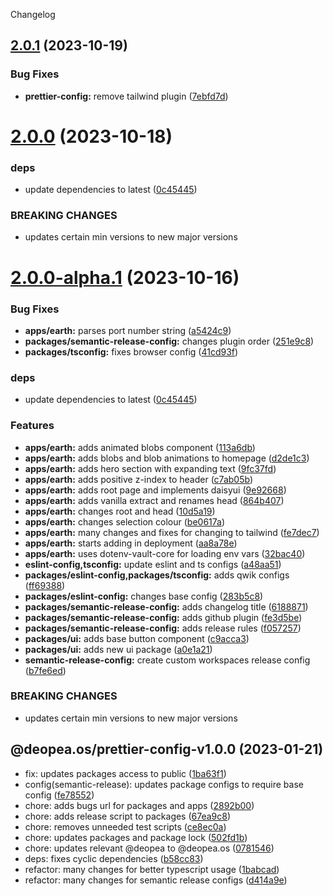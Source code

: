 Changelog

## [2.0.1](https://github.com/deopea-os/earth/compare/@deopea.os/prettier-config-v2.0.0...@deopea.os/prettier-config-v2.0.1) (2023-10-19)

### Bug Fixes

- **prettier-config:** remove tailwind plugin ([7ebfd7d](https://github.com/deopea-os/earth/commit/7ebfd7d67398698e09c2ff548ca56a5d26eed6b7))

# [2.0.0](https://github.com/deopea-os/earth/compare/@deopea.os/prettier-config-v1.0.0...@deopea.os/prettier-config-v2.0.0) (2023-10-18)

### deps

- update dependencies to latest ([0c45445](https://github.com/deopea-os/earth/commit/0c45445de5945e3e6a84ed62487d7a054701687e))

### BREAKING CHANGES

- updates certain min versions to new major versions

# [2.0.0-alpha.1](https://github.com/deopea-os/earth/compare/@deopea.os/prettier-config-v1.0.0...@deopea.os/prettier-config-v2.0.0-alpha.1) (2023-10-16)

### Bug Fixes

- **apps/earth:** parses port number string ([a5424c9](https://github.com/deopea-os/earth/commit/a5424c9227211566fa18246f83fe93564062ad1d))
- **packages/semantic-release-config:** changes plugin order ([251e9c8](https://github.com/deopea-os/earth/commit/251e9c8ca2387daddc602bd50aeb85825a47ba3d))
- **packages/tsconfig:** fixes browser config ([41cd93f](https://github.com/deopea-os/earth/commit/41cd93f8dd36fcc4f059cd3a0d4813ff501e6d7a))

### deps

- update dependencies to latest ([0c45445](https://github.com/deopea-os/earth/commit/0c45445de5945e3e6a84ed62487d7a054701687e))

### Features

- **apps/earth:** adds animated blobs component ([113a6db](https://github.com/deopea-os/earth/commit/113a6db1715f2ab81f5728a8cfa89d5b2ec82526))
- **apps/earth:** adds blobs and blob animations to homepage ([d2de1c3](https://github.com/deopea-os/earth/commit/d2de1c3e0131c698986c2690b72b5f44d927c7a7))
- **apps/earth:** adds hero section with expanding text ([9fc37fd](https://github.com/deopea-os/earth/commit/9fc37fdddcd65bcf85ef80c1af1d8c0a5c887ac5))
- **apps/earth:** adds positive z-index to header ([c7ab05b](https://github.com/deopea-os/earth/commit/c7ab05b8b17de63577d8f924e28227606bd3adef))
- **apps/earth:** adds root page and implements daisyui ([9e92668](https://github.com/deopea-os/earth/commit/9e9266834a1042c79f8065224dc4e2d9d72cfb90))
- **apps/earth:** adds vanilla extract and renames head ([864b407](https://github.com/deopea-os/earth/commit/864b40712fdaf8ce2aed1267686aeeedbcedbce2))
- **apps/earth:** changes root and head ([10d5a19](https://github.com/deopea-os/earth/commit/10d5a19d4dd537e93fc43e044bff5d96ec938b64))
- **apps/earth:** changes selection colour ([be0617a](https://github.com/deopea-os/earth/commit/be0617a1bd9838676c9907ab9135fc0411dd6723))
- **apps/earth:** many changes and fixes for changing to tailwind ([fe7dec7](https://github.com/deopea-os/earth/commit/fe7dec7d53c60ba5f559fa6731ce73f631dc99ce))
- **apps/earth:** starts adding in deployment ([aa8a78e](https://github.com/deopea-os/earth/commit/aa8a78e902152423ed670525d95bff5eb4f16237))
- **apps/earth:** uses dotenv-vault-core for loading env vars ([32bac40](https://github.com/deopea-os/earth/commit/32bac400b05556f85426d664948cc86c8eab3838))
- **eslint-config,tsconfig:** update eslint and ts configs ([a48aa51](https://github.com/deopea-os/earth/commit/a48aa51c07deafd80248ce7f3e2ba76fdb68c953))
- **packages/eslint-config,packages/tsconfig:** adds qwik configs ([ff69388](https://github.com/deopea-os/earth/commit/ff69388a2dcc6daf46c5229b51051b76628bddc7))
- **packages/eslint-config:** changes base config ([283b5c8](https://github.com/deopea-os/earth/commit/283b5c8585558c2a19305449b72fcbeae5434ff7))
- **packages/semantic-release-config:** adds changelog title ([6188871](https://github.com/deopea-os/earth/commit/61888719acd3055cb409d17a30ca1db15ddaa519))
- **packages/semantic-release-config:** adds github plugin ([fe3d5be](https://github.com/deopea-os/earth/commit/fe3d5be4eb65f23c398b5e2f5a740a1bb9392b6e))
- **packages/semantic-release-config:** adds release rules ([f057257](https://github.com/deopea-os/earth/commit/f0572570852d55c7232694c89e186c87ddae2835))
- **packages/ui:** adds base button component ([c9acca3](https://github.com/deopea-os/earth/commit/c9acca3a86123d2f8b03a760c5eb5c1e18086f25))
- **packages/ui:** adds new ui package ([a0e1a21](https://github.com/deopea-os/earth/commit/a0e1a21fe34b5c3983b22d0a1516167811e69476))
- **semantic-release-config:** create custom workspaces release config ([b7fe6ed](https://github.com/deopea-os/earth/commit/b7fe6ed5c126f998d6a44a6c0a6debe6976b460f))

### BREAKING CHANGES

- updates certain min versions to new major versions

## @deopea.os/prettier-config-v1.0.0 (2023-01-21)

- fix: updates packages access to public ([1ba63f1](https://github.com/deopea-os/earth/commit/1ba63f1))
- config(semantic-release): updates package configs to require base config ([fe78552](https://github.com/deopea-os/earth/commit/fe78552))
- chore: adds bugs url for packages and apps ([2892b00](https://github.com/deopea-os/earth/commit/2892b00))
- chore: adds release script to packages ([67ea9c8](https://github.com/deopea-os/earth/commit/67ea9c8))
- chore: removes unneeded test scripts ([ce8ec0a](https://github.com/deopea-os/earth/commit/ce8ec0a))
- chore: updates packages and package lock ([502fd1b](https://github.com/deopea-os/earth/commit/502fd1b))
- chore: updates relevant @deopea to @deopea.os ([0781546](https://github.com/deopea-os/earth/commit/0781546))
- deps: fixes cyclic dependencies ([b58cc83](https://github.com/deopea-os/earth/commit/b58cc83))
- refactor: many changes for better typescript usage ([1babcad](https://github.com/deopea-os/earth/commit/1babcad))
- refactor: many changes for semantic release configs ([d414a9e](https://github.com/deopea-os/earth/commit/d414a9e))
